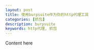 ```yaml
---
layout: post
title: 使用burpsuite作为你的http代理工具
categories: [抓包]
description: burpsuite
keywords: http代理, 抓包
---
```


Content here
